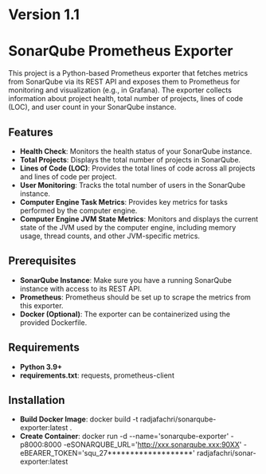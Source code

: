 # Version 1.1
# SonarQube Prometheus Exporter

This project is a Python-based Prometheus exporter that fetches metrics from SonarQube via its REST API and exposes them to Prometheus for monitoring and visualization (e.g., in Grafana). The exporter collects information about project health, total number of projects, lines of code (LOC), and user count in your SonarQube instance.

## Features

- **Health Check**: Monitors the health status of your SonarQube instance.
- **Total Projects**: Displays the total number of projects in SonarQube.
- **Lines of Code (LOC)**: Provides the total lines of code across all projects and lines of code per project.
- **User Monitoring**: Tracks the total number of users in the SonarQube instance.
- **Computer Engine Task Metrics**: Provides key metrics for tasks performed by the computer engine.
- **Computer Engine JVM State Metrics**: Monitors and displays the current state of the JVM used by the computer engine, including memory usage, thread counts, and other JVM-specific metrics.

## Prerequisites

- **SonarQube Instance**: Make sure you have a running SonarQube instance with access to its REST API.
- **Prometheus**: Prometheus should be set up to scrape the metrics from this exporter.
- **Docker (Optional)**: The exporter can be containerized using the provided Dockerfile.

## Requirements

- **Python 3.9+**
- **requirements.txt**: requests, prometheus-client

## Installation

- **Build Docker Image**: docker build -t radjafachri/sonarqube-exporter:latest . 
- **Create Container**: docker run -d --name='sonarqube-exporter' -p8000:8000 -eSONARQUBE_URL='http://xxx.sonarqube.xxx:90XX' -eBEARER_TOKEN='squ_27*******************' radjafachri/sonar-exporter:latest